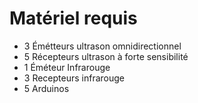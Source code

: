 # Matériel requis

* 3 Émétteurs ultrason omnidirectionnel
* 5 Récepteurs ultrason à forte sensibilité
* 1 Éméteur Infrarouge
* 3 Recepteurs infrarouge
* 5 Arduinos
